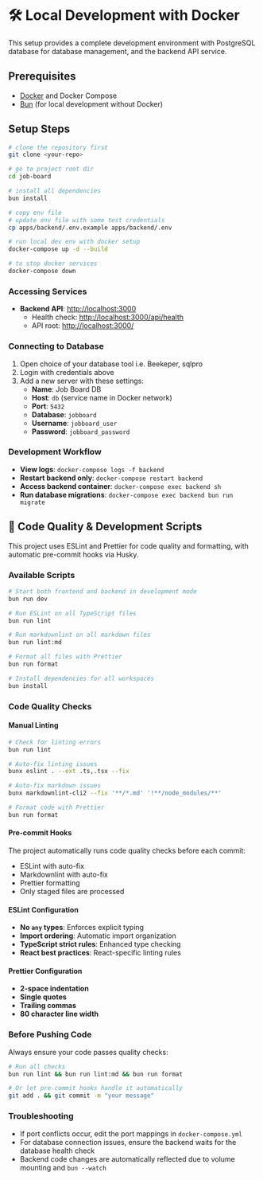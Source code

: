 # 🛠 Local Development with Docker

This setup provides a complete development environment with PostgreSQL database for database management, and the
backend API service.

## Prerequisites

- [Docker](https://docs.docker.com/get-docker/) and Docker Compose
- [Bun](https://bun.sh) (for local development without Docker)

## Setup Steps

```bash
# clone the repository first
git clone <your-repo>

# go to project root dir
cd job-board

# install all dependencies
bun install

# copy env file
# update env file with some test credentials
cp apps/backend/.env.example apps/backend/.env

# run local dev env with docker setup
docker-compose up -d --build

# to stop docker services
docker-compose down
```

### Accessing Services

- **Backend API**: <http://localhost:3000>
  - Health check: <http://localhost:3000/api/health>
  - API root: <http://localhost:3000/>

### Connecting to Database

1. Open choice of your database tool i.e. Beekeper, sqlpro
2. Login with credentials above
3. Add a new server with these settings:
   - **Name**: Job Board DB
   - **Host**: `db` (service name in Docker network)
   - **Port**: `5432`
   - **Database**: `jobboard`
   - **Username**: `jobboard_user`
   - **Password**: `jobboard_password`

### Development Workflow

- **View logs**: `docker-compose logs -f backend`
- **Restart backend only**: `docker-compose restart backend`
- **Access backend container**: `docker-compose exec backend sh`
- **Run database migrations**: `docker-compose exec backend bun run migrate`

## 🔧 Code Quality & Development Scripts

This project uses ESLint and Prettier for code quality and formatting, with automatic pre-commit hooks via Husky.

### Available Scripts

```bash
# Start both frontend and backend in development mode
bun run dev

# Run ESLint on all TypeScript files
bun run lint

# Run markdownlint on all markdown files
bun run lint:md

# Format all files with Prettier
bun run format

# Install dependencies for all workspaces
bun install
```

### Code Quality Checks

#### Manual Linting

```bash
# Check for linting errors
bun run lint

# Auto-fix linting issues
bunx eslint . --ext .ts,.tsx --fix

# Auto-fix markdown issues
bunx markdownlint-cli2 --fix '**/*.md' '!**/node_modules/**'

# Format code with Prettier
bun run format
```

#### Pre-commit Hooks

The project automatically runs code quality checks before each commit:

- ESLint with auto-fix
- Markdownlint with auto-fix
- Prettier formatting
- Only staged files are processed

#### ESLint Configuration

- **No `any` types**: Enforces explicit typing
- **Import ordering**: Automatic import organization
- **TypeScript strict rules**: Enhanced type checking
- **React best practices**: React-specific linting rules

#### Prettier Configuration

- **2-space indentation**
- **Single quotes**
- **Trailing commas**
- **80 character line width**

### Before Pushing Code

Always ensure your code passes quality checks:

```bash
# Run all checks
bun run lint && bun run lint:md && bun run format

# Or let pre-commit hooks handle it automatically
git add . && git commit -m "your message"
```

### Troubleshooting

- If port conflicts occur, edit the port mappings in `docker-compose.yml`
- For database connection issues, ensure the backend waits for the database health check
- Backend code changes are automatically reflected due to volume mounting and `bun --watch`
